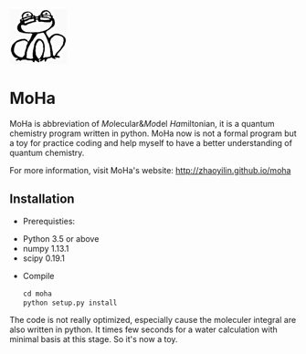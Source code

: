 <div align="left">
  <img src="https://github.com/ZhaoYilin/moha/blob/master/sphinx/pictures/moha.png"
       height="100px"/>
</div>


# MoHa

MoHa is abbreviation of *Mo*lecular&*Mo*del *Ha*miltonian, it is a quantum chemistry program written in python. MoHa now is
not a formal program but a toy for practice coding and help myself to have a better understanding of quantum chemistry.

For more information, visit MoHa's website: http://zhaoyilin.github.io/moha

Installation
------------

* Prerequisties:

- Python 3.5 or above
- numpy 1.13.1 
- scipy 0.19.1  

* Compile

      cd moha
      python setup.py install
  
  
  
The code is not really optimized, especially cause the moleculer integral are also written in python. It times few seconds for a water calculation with minimal basis at this stage. So it's now a toy. 
